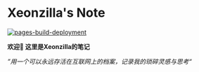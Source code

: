# Xeonzilla's Note

[![pages-build-deployment](https://github.com/Xeonzilla/Xeonzilla.github.io/actions/workflows/pages/pages-build-deployment/badge.svg?branch=main)](https://github.com/Xeonzilla/Xeonzilla.github.io/actions/workflows/pages/pages-build-deployment)

**欢迎👋 这里是Xeonzilla的笔记**

_”用一个可以永远存活在互联网上的档案，记录我的琐碎灵感与思考“_

